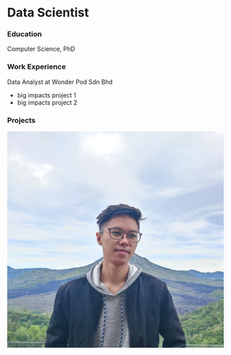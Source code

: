 # Data Scientist

### Education
Computer Science, PhD

### Work Experience
Data Analyst at Wonder Pod Sdn Bhd
- big impacts project 1
- big impacts project 2

### Projects
![Project](/1647848695170.jpg)
